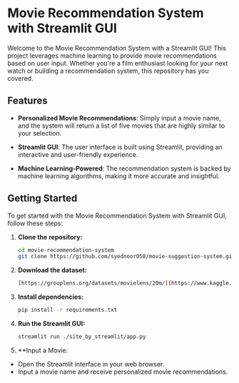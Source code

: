 # Movie Recommendation System with Streamlit GUI

Welcome to the Movie Recommendation System with a Streamlit GUI! This project leverages machine learning to provide movie recommendations based on user input. Whether you're a film enthusiast looking for your next watch or building a recommendation system, this repository has you covered.

## Features

- **Personalized Movie Recommendations**: Simply input a movie name, and the system will return a list of five movies that are highly similar to your selection.

- **Streamlit GUI**: The user interface is built using Streamlit, providing an interactive and user-friendly experience.

- **Machine Learning-Powered**: The recommendation system is backed by machine learning algorithms, making it more accurate and insightful.

## Getting Started

To get started with the Movie Recommendation System with Streamlit GUI, follow these steps:

1. **Clone the repository:**

   ```sh
   cd movie-recommendation-system
   git clone https://github.com/syednoor058/movie-suggestion-system.git

2. **Download the dataset:**

   ```sh
   [https://grouplens.org/datasets/movielens/20m/](https://www.kaggle.com/datasets/tmdb/tmdb-movie-metadata)


3. **Install dependencies:**

   ```sh
   pip install -r requirements.txt

4. **Run the Streamlit GUI:**

   ```sh
   streamlit run ./site_by_streamlit/app.py

5. **Input a Movie:

  - Open the Streamlit interface in your web browser.
  - Input a movie name and receive personalized movie recommendations.

